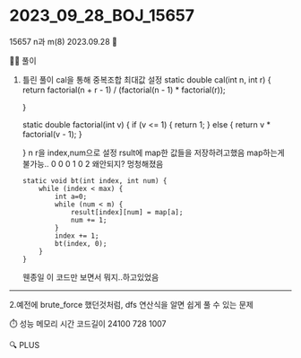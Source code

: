 # 2023_09_28_BOJ_15657

15657 n과 m(8) 2023.09.28 📆

👩‍🏫 풀이

1.  틀린 풀이
    cal을 통해 중복조합 최대값 설정
    static double cal(int n, int r) {
    return factorial(n + r - 1) / (factorial(n - 1) \* factorial(r));

    }

    static double factorial(int v) {
    if (v <= 1) {
    return 1;
    } else {
    return v \* factorial(v - 1);
    }

    }
    n r을 index,num으로 설정
    rsult에 map한 값들을 저장하려고했음
    map하는게 불가능.. 0 0 0 1 0 2
    왜안되지? 멍청해졌음

        static void bt(int index, int num) {
        	while (index < max) {
        		int a=0;
        		while (num < m) {
        			result[index][num] = map[a];
        			num += 1;
        		}
        		index += 1;
        		bt(index, 0);
        	}
        }

    웬종일 이 코드만 보면서 뭐지..하고있었음

---

2.예전에 brute_force 했던것처럼, dfs 연산식을 알면 쉽게 풀 수 있는 문제

⏱️ 성능
메모리 시간 코드길이
24100 728 1007

🔍 PLUS
